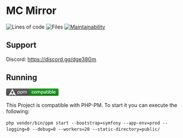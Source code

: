 # MC Mirror
![Lines of code](https://tokei.rs/b1/github/MCMirror/MCMirror?category=code)
![Files](https://tokei.rs/b1/github/AuthMe/AuthMeReloaded?category=files)
[![Maintainability](https://api.codeclimate.com/v1/badges/961f59c5aff8d3c046df/maintainability)](https://codeclimate.com/github/MCMirror/MCMirror/maintainability)

## Support
Discord: https://discord.gg/dge38Gm

## Running
[![PPM Compatible](https://raw.githubusercontent.com/php-pm/ppm-badge/master/ppm-badge.png)](https://github.com/php-pm/php-pm)


This Project is compatible with PHP-PM. To start it you can execute the following:

```php vendor/bin/ppm start --bootstrap=symfony --app-env=prod --logging=0 --debug=0 --workers=20 --static-directory=public/```


